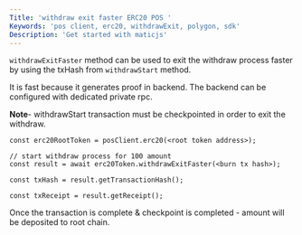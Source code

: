 ```yaml
---
Title: 'withdraw exit faster ERC20 POS '
Keywords: 'pos client, erc20, withdrawExit, polygon, sdk'
Description: 'Get started with maticjs'
---
```


`withdrawExitFaster` method can be used to exit the withdraw process faster by using the txHash from `withdrawStart` method.

It is fast because it generates proof in backend. The backend can be configured with dedicated private rpc.

**Note**- withdrawStart transaction must be checkpointed in order to exit the withdraw.

```
const erc20RootToken = posClient.erc20(<root token address>);

// start withdraw process for 100 amount
const result = await erc20Token.withdrawExitFaster(<burn tx hash>);

const txHash = result.getTransactionHash();

const txReceipt = result.getReceipt();

```

Once the transaction is complete & checkpoint is completed - amount will be deposited to root chain.
